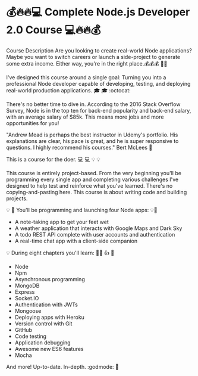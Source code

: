 # :moneybag::fire::fire::computer: Complete Node.js Developer 2.0 Course :computer::fire::fire::moneybag:
Course Description
Are you looking to create real-world Node applications? Maybe you want to switch careers or launch a side-project to generate some extra income. Either way, you're in the right place.:moneybag::moneybag::moneybag: :money_with_wings::money_with_wings:

I've designed this course around a single goal: Turning you into a professional Node developer capable of developing, testing, and deploying real-world production applications. :mortar_board: :mortar_board: :octocat:

There's no better time to dive in. According to the 2016 Stack Overflow Survey, Node is in the top ten for back-end popularity and back-end salary, with an average salary of $85k. This means more jobs and more opportunities for you!

"Andrew Mead is perhaps the best instructor in Udemy's portfolio. His explanations are clear, his pace is great, and he is super responsive to questions. I highly recommend his courses." Bert McLees :loudspeaker:

This is a course for the doer. :computer: :computer: :bulb: :bulb:

This course is entirely project-based. From the very beginning you'll be programming every single app and completing various challenges I've designed to help test and reinforce what you've learned. There's no copying-and-pasting here. This course is about writing code and building projects.

:bulb: :loudspeaker: You'll be programming and launching four Node apps: :bulb::loudspeaker:

* A note-taking app to get your feet wet
* A weather application that interacts with Google Maps and Dark Sky
* A todo REST API complete with user accounts and authentication
* A real-time chat app with a client-side companion 

:bulb: During eight chapters you'll learn: :dart::dart: :thumbsup: :beginner:

* Node 
* Npm
* Asynchronous programming
* MongoDB
* Express
* Socket.IO
* Authentication with JWTs
* Mongoose
* Deploying apps with Heroku
* Version control with Git
* GitHub
* Code testing
* Application debugging
* Awesome new ES6 features
* Mocha

And more!
Up-to-date. In-depth. :godmode: :crystal_ball:
